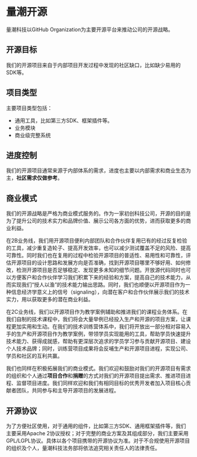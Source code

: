 # 量潮开源

量潮科技以GitHub Organization为主要开源平台来推动公司的开源战略。



## 开源目标

我们的开源项目来自于内部项目开发过程中发现的社区缺口，比如缺少易用的SDK等。



## 项目类型

主要项目类型包括：

- 通用工具，比如第三方SDK、框架插件等。
- 业务模块
- 商业级完整系统



## 进度控制

我们的开源项目通常来源于内部体系的需求，进度也主要以内部需求和商业生态为主，**社区需求仅做参考**。



## 商业模式

我们的开源战略是严格为商业模式服务的。作为一家初创科技公司，开源的目的是为了提升公司的技术实力和品牌价值、展示公司各方面的优势，进而获取更多的商业利益。

在2B业务线，我们用开源项目便利内部团队和合作伙伴复用已有的经过反复检验的工具，减少重复造轮子、提高开发效率，也可以减少测试覆盖不足的风险、提高可靠性。同时我们也在复用的过程中检验开源项目的普适性、易用性和可靠性，评估开源项目的设计思路和发展方向是否准确，找到开源项目哪里不够好用、如何修改，检测开源项目是否足够稳定、发现更多未知的细节问题。开放源代码同时也可以方便客户和合作伙伴学习我们积累下来的经验和方案，提高自己的技术能力，从而实现我们“授人以渔”的技术能力输出思路。同时，我们也顺便以开源项目作为一种信息经济学意义上的信号（signaling），向潜在客户和合作伙伴展示我们的技术实力，用以获取更多的潜在商业利益。

在2C业务线，我们以开源项目作为教学案例辅助和推进我们的课程业务体系。在我们自制的技术课程中，我们将会大量举例已经投入生产和开源的项目方案，让课程更加实用和生动。在我们的技术训练营体系中，我们将开放出一部分相对容易入手的生产和开源项目作为教学案例，带领学员实现能用的工具，帮助学员快速提升技术能力、获得成就感，帮助有更深层次追求的学员学习参与贡献开源项目、建设个人技术品牌；同时，训练营项目成果将会反哺生产和开源项目进程，实现公司、学员和社区的互利共赢。

我们也同样在积极拓展我们的商业模式。我们欢迎和鼓励对我们的开源项目有需求的组织和个人通过**项目合作**和**捐赠**的方式对我们的开源项目提出需求、推进项目进程、监督项目进度。我们同样欢迎和我们有相同目标的优秀开发者加入项目核心贡献者团队，共同参与和主导开源项目的发展进程。



## 开源协议

为了方便社区使用，对于通用的组件，比如第三方SDK、通用框架插件等，我们主要采用Apache 2协议授权；对于完整的商业方案及其组成部分，我们主要采用GPL/LGPL协议。具体以各个项目携带的开源协议为准。对于不合规使用开源项目的组织及个人，量潮科技法务部将依法追究相关责任人的法律责任。

